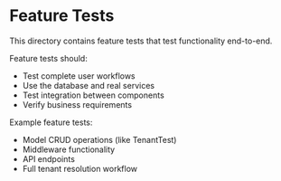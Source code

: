 # Feature Tests

This directory contains feature tests that test functionality end-to-end.

Feature tests should:
- Test complete user workflows
- Use the database and real services
- Test integration between components
- Verify business requirements

Example feature tests:
- Model CRUD operations (like TenantTest)
- Middleware functionality
- API endpoints
- Full tenant resolution workflow
